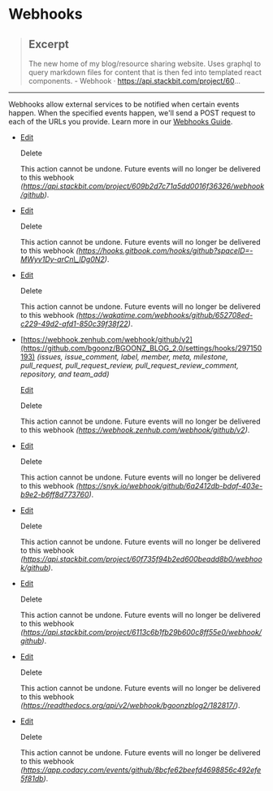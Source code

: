 # Webhooks

> ## Excerpt
>
> The new home of my blog/resource sharing website. Uses graphql to query markdown files for content that is then fed into templated react components. - Webhook · https://api.stackbit.com/project/60...

---

Webhooks allow external services to be notified when certain events happen. When the specified events happen, we'll send a POST request to each of the URLs you provide. Learn more in our [Webhooks Guide](https://docs.github.com/webhooks/).

- [Edit](https://github.com/bgoonz/BGOONZ_BLOG_2.0/settings/hooks/296865894)

  Delete

  This action cannot be undone. Future events will no longer be delivered to this webhook _(https://api.stackbit.com/project/609b2d7c71a5dd0016f36326/webhook/github)_.

- [Edit](https://github.com/bgoonz/BGOONZ_BLOG_2.0/settings/hooks/296917896)

  Delete

  This action cannot be undone. Future events will no longer be delivered to this webhook _(https://hooks.gitbook.com/hooks/github?spaceID=-MWyv1Dy-arCn\_lDg0N2)_.

- [Edit](https://github.com/bgoonz/BGOONZ_BLOG_2.0/settings/hooks/297022419)

  Delete

  This action cannot be undone. Future events will no longer be delivered to this webhook _(https://wakatime.com/webhooks/github/652708ed-c229-49d2-afd1-850c39f38f22)_.

- [](https://github.com/bgoonz/BGOONZ_BLOG_2.0/settings/hooks/297150193#deliveries)[https://webhook.zenhub.com/webhook/github/v2](https://github.com/bgoonz/BGOONZ_BLOG_2.0/settings/hooks/297150193) _(issues, issue_comment, label, member, meta, milestone, pull_request, pull_request_review, pull_request_review_comment, repository, and team_add)_

  [Edit](https://github.com/bgoonz/BGOONZ_BLOG_2.0/settings/hooks/297150193)

  Delete

  This action cannot be undone. Future events will no longer be delivered to this webhook _(https://webhook.zenhub.com/webhook/github/v2)_.

- [Edit](https://github.com/bgoonz/BGOONZ_BLOG_2.0/settings/hooks/299044076)

  Delete

  This action cannot be undone. Future events will no longer be delivered to this webhook _(https://snyk.io/webhook/github/6a2412db-bdaf-403e-b9e2-b6ff8d773760)_.

- [Edit](https://github.com/bgoonz/BGOONZ_BLOG_2.0/settings/hooks/308663140)

  Delete

  This action cannot be undone. Future events will no longer be delivered to this webhook _(https://api.stackbit.com/project/60f735f94b2ed600beadd8b0/webhook/github)_.

- [Edit](https://github.com/bgoonz/BGOONZ_BLOG_2.0/settings/hooks/312397370)

  Delete

  This action cannot be undone. Future events will no longer be delivered to this webhook _(https://api.stackbit.com/project/6113c6b1fb29b600c8ff55e0/webhook/github)_.

- [Edit](https://github.com/bgoonz/BGOONZ_BLOG_2.0/settings/hooks/328724376)

  Delete

  This action cannot be undone. Future events will no longer be delivered to this webhook _(https://readthedocs.org/api/v2/webhook/bgoonzblog2/182817/)_.

- [Edit](https://github.com/bgoonz/BGOONZ_BLOG_2.0/settings/hooks/330745840)

  Delete

  This action cannot be undone. Future events will no longer be delivered to this webhook _(https://app.codacy.com/events/github/8bcfe62beefd4698856c492efe5f81db)_.
